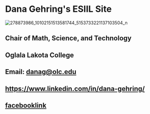 
## <h1>Dana Gehring's ESIIL Site</h1>

![278873986_10102151513581744_5153733221137103504_n](https://user-images.githubusercontent.com/78752548/227621682-dd7aa54b-4e14-4746-ac09-a13cff9464c6.jpg)

## Chair of Math, Science, and Technology
## Oglala Lakota College

## Email: danag@olc.edu
## https://www.linkedin.com/in/dana-gehring/
## [facebook](https://www.facebook.com/dana.gehring)<a href="https://www.facebook.com/dana.gehring">link</a>
